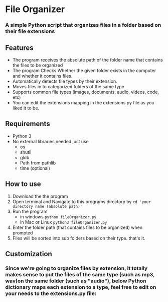 # **File Organizer**

### A simple Python script that organizes files in a folder based on their file extensions

## **Features** 

- The program receives the absolute path of the folder name that contains the files to be organized
- The program Checks Whether the given folder exists in the computer and whether it contains files.
- Automatically detects file types by their extension.
- Moves files in to categorized folders of the same type
- Supports common file types (images, documents, audio, videos, code, etc)
- You can edit the extensions mapping in the extensions.py file as you liked it to be.

## **Requirements**

- Python 3
- No external libraries needed just use
  - os
  - shutil
  - glob
  - Path from pathlib
  - time (optional)


## **How to use**

1. Download the the program
2. Open terminal and Navigate to this programs directory by `cd 'your directory name (absolute path)'`
3. Run the program 
   - in windows `python fileOrganizer.py`
   - in Mac or Linux `python3 fileOrganizer.py`
4. Enter the folder path (that contains files to be organized) when prompted
5. Files will be sorted into sub folders based on their type. that's it.


## **Customization**

### Since we're going to organize files by extension, it totally makes sense to put the files of the same type (such as mp3, wav)on the same folder (such as "audio"), below Python dictionary maps each extension to a type, feel free to edit on your needs to the extensions.py file:
